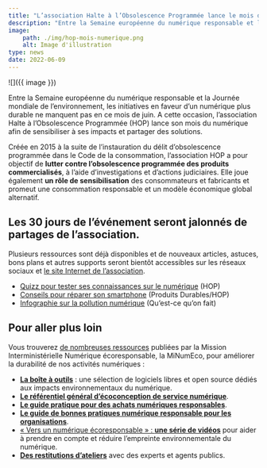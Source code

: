 ```yaml
---
title: "L’association Halte à l’Obsolescence Programmée lance le mois du numérique"
description: "Entre la Semaine européenne du numérique responsable et la Journée mondiale de l’environnement, les initiatives en faveur d’un numérique plus durable ne manquent pas en ce mois de juin. A cette occasion, l’association Halte à l’Obsolescence Programmée (HOP) lance son mois du numérique afin de sensibiliser à ses impacts et partager des solutions."
image: 
    path: ./img/hop-mois-numerique.png
    alt: Image d'illustration
type: news
date: 2022-06-09
---
```


![]({{ image }})

Entre la Semaine européenne du numérique responsable et la Journée mondiale de l’environnement, les initiatives en faveur d’un numérique plus durable ne manquent pas en ce mois de juin. A cette occasion, l’association Halte à l’Obsolescence Programmée (HOP) lance son mois du numérique afin de sensibiliser à ses impacts et partager des solutions.

Créée en 2015 à la suite de l’instauration du délit d’obsolescence programmée dans le Code de la consommation, l’association HOP a pour objectif de **lutter contre l’obsolescence programmée des produits commercialisés**, à l’aide d’investigations et d’actions judiciaires. Elle joue également **un rôle de sensibilisation** des consommateurs et fabricants et promeut une consommation responsable et un modèle économique global alternatif. 

## Les 30 jours de l’événement seront jalonnés de partages de l’association. 

Plusieurs ressources sont déjà disponibles et de nouveaux articles, astuces, bons plans et autres supports seront bientôt accessibles sur les réseaux sociaux et [le site Internet de l’association](https://www.halteobsolescence.org/). 

- [Quizz pour tester ses connaissances sur le numérique](https://docs.google.com/forms/d/e/1FAIpQLSf4PjPJy_7SvjYIimECSQ5mzl6d0fLGWMQdYUDzZIcdcFyYjQ/viewform) (HOP)
- [Conseils pour réparer son smartphone](https://www.produitsdurables.fr/2018/11/09/3-choses-a-savoir-pour-reparer-mon-smartphone/) (Produits Durables/HOP)
- [Infographie sur la pollution numérique](https://www.qqf.fr/infographie/69/pollution-numerique-du-clic-au-declic) (Qu’est-ce qu’on fait)

## Pour aller plus loin

Vous trouverez [de nombreuses ressources](/publications/) publiées par la Mission Interministérielle Numérique écoresponsable, la MiNumEco, pour améliorer la durabilité de nos activités numériques : 

- [**La boîte à outils**](/publications/boite-outils/) : une sélection de logiciels libres et open source dédiés aux impacts environnementaux du numérique.
- [**Le référentiel général d’écoconception de service numérique**](/publications/referentiel-general-ecoconception/).
- [**Le guide pratique pour des achats numériques responsables**](/publications/guide-pratique-achats-numeriques-responsables/).
- [**Le guide de bonnes pratiques numérique responsable pour les organisations**](/publications/bonnes-pratiques/).
- [« Vers un numérique écoresponsable » : **une série de vidéos**](/publications/videos-vers-un-numerique-ecoresponsable/) pour aider à prendre en compte et réduire l’empreinte environnementale du numérique.
- [**Des restitutions d’ateliers**](/publications/) avec des experts et agents publics.
